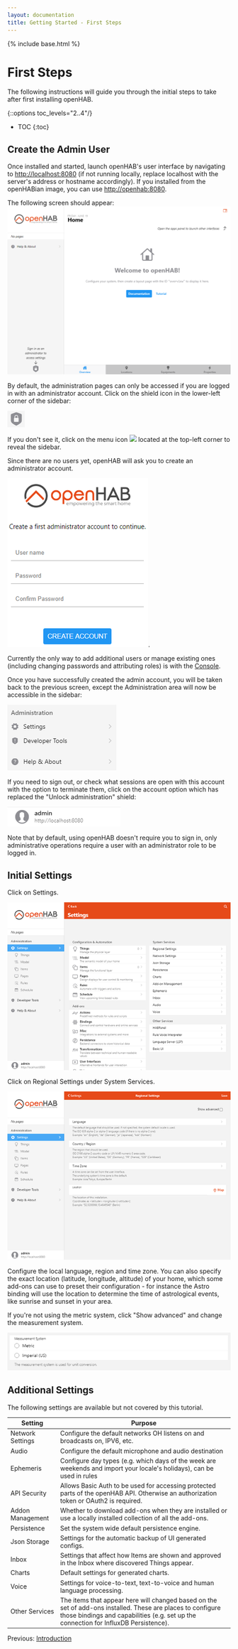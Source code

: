 ```yaml
---
layout: documentation
title: Getting Started - First Steps
---
```


{% include base.html %}

# First Steps

The following instructions will guide you through the initial steps to take after first installing openHAB.

{::options toc_levels="2..4"/}

- TOC
{:toc}

## Create the Admin User
Once installed and started, launch openHAB's user interface by navigating to [http://localhost:8080]() (if not running locally, replace localhost with the server's address or hostname accordingly). 
If you installed from the openHABian image, you can use [http://openhab:8080]().

The following screen should appear:
![](images/welcome_page.png)

By default, the administration pages can only be accessed if you are logged in with an administrator account.
Click on the shield icon in the lower-left corner of the sidebar:

![](images/shield.png) 

If you don't see it, click on the menu icon ![](menu_icon.png) located at the top-left corner to reveal the sidebar.

Since there are no users yet, openHAB will ask you to create an administrator account.

![](images/create_user.png).

Currently the only way to add additional users or manage existing ones (including changing passwords and attributing roles) is with the [Console]({{base}}/administration/console.html).

Once you have successfully created the admin account, you will be taken back to the previous screen, except the Administration area will now be accessible in the sidebar:

![](images/administrator.png) 

If you need to sign out, or check what sessions are open with this account with the option to terminate them, click on the account option which has replaced the "Unlock administration" shield:

![](images/account_option.png) 

Note that by default, using openHAB doesn't require you to sign in, only administrative operations require a user with an administrator role to be logged in.

## Initial Settings
Click on Settings.

![](images/initial_settings.png) 

Click on Regional Settings under System Services.

![](images/regional_settings.png)

Configure the local language, region and time zone. 
You can also specify the exact location (latitude, longitude, altitude) of your home, which some add-ons can use to preset their configuration - for instance the Astro binding will use the location to determine the time of astrological events, like sunrise and sunset in your area.

If you're not using the metric system, click "Show advanced" and change the measurement system.

![](images/units_settings.png)

## Additional Settings
The following settings are available but not covered by this tutorial.

Setting | Purpose
-|-
Network Settings | Configure the default networks OH listens on and broadcasts on, IPV6, etc.
Audio | Configure the default microphone and audio destination
Ephemeris | Configure day types (e.g. which days of the week are weekends and import your locale's holidays), can be used in rules
API Security | Allows Basic Auth to be used for accessing protected parts of the openHAB API. Otherwise an authorization token or OAuth2 is required.
Addon Management | Whether to download add-ons when they are installed or use a locally installed collection of all the add-ons.
Persistence | Set the system wide default persistence engine.
Json Storage | Settings for the automatic backup of UI generated configs.
Inbox | Settings that affect how Items are shown and approved in the Inbox where discovered Things appear.
Charts | Default settings for generated charts.
Voice | Settings for voice-to-text, text-to-voice and human language processing.
Other Services | The items that appear here will changed based on the set of add-ons installed. These are places to configure those bindings and capabilities (e.g. set up the connection for InfluxDB Persistence).

<!--Next: [Adding Things: Simple]({{base}}/tutorials/getting_started/things_simple.html)-->
Previous: [Introduction]({{base}}/tutorials/getting_started/index.html)